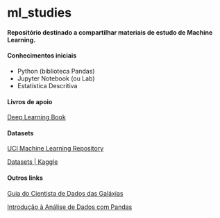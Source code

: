 # ml_studies

#### Repositório destinado a compartilhar materiais de estudo de Machine Learning.

#### Conhecimentos iniciais

- Python (biblioteca Pandas) 
- Jupyter Notebook (ou Lab)
- Estatística Descritiva

#### Livros de apoio

<a href="http://deeplearningbook.com.br/">Deep Learning Book</a>

#### Datasets

<a href="http://archive.ics.uci.edu/ml/index.php">UCI Machine Learning Repository</a>

<a href="https://www.kaggle.com/datasets">Datasets | Kaggle</a>


#### Outros links

<a href="https://github.com/leportella/datascience-pizza">Guia do Cientista de Dados das Galáxias</a>

<a href="https://github.com/rafaelaprm/pydata_minicurso_pandas">Introdução à Análise de Dados com Pandas</a>
